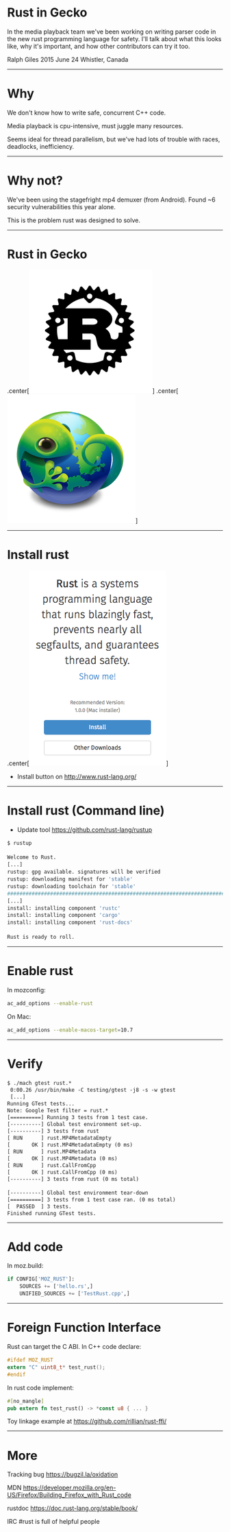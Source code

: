 # Rust in Gecko

In the media playback team we've been working on writing parser code in the new
rust programming language for safety. I'll talk about what this looks like, why
it's important, and how other contributors can try it too.

Ralph Giles
2015 June 24
Whistler, Canada

---

# Why

We don't know how to write safe, concurrent C++ code.

Media playback is cpu-intensive, must juggle many resources.

Seems ideal for thread parallelism, but we've had lots of
trouble with races, deadlocks, inefficiency.

---

# Why not?

We've been using the stagefright mp4 demuxer (from Android).
Found ~6 security vulnerabilities this year alone.

This is the problem rust was designed to solve.

---

# Rust in Gecko

.center[![Rust gear logo](rust-logo-blk.svg)]
.center[![Gecko globe logo](boot-to-gecko-logo.png)]

---

# Install rust

.center[![Rust installer website](rust-dl.png)]

- Install button on http://www.rust-lang.org/

---

# Install rust (Command line)

- Update tool https://github.com/rust-lang/rustup

```sh
$ rustup

Welcome to Rust.
[...]
rustup: gpg available. signatures will be verified
rustup: downloading manifest for 'stable'
rustup: downloading toolchain for 'stable'
######################################################################## 100.0%
[...]
install: installing component 'rustc'
install: installing component 'cargo'
install: installing component 'rust-docs'

Rust is ready to roll.
```

---

# Enable rust

In mozconfig:

```sh
ac_add_options --enable-rust
```

On Mac:

```sh
ac_add_options --enable-macos-target=10.7
```

---

# Verify

```gtest
$ ./mach gtest rust.*
 0:00.26 /usr/bin/make -C testing/gtest -j8 -s -w gtest
 [...]
Running GTest tests...
Note: Google Test filter = rust.*
[==========] Running 3 tests from 1 test case.
[----------] Global test environment set-up.
[----------] 3 tests from rust
[ RUN      ] rust.MP4MetadataEmpty
[       OK ] rust.MP4MetadataEmpty (0 ms)
[ RUN      ] rust.MP4Metadata
[       OK ] rust.MP4Metadata (0 ms)
[ RUN      ] rust.CallFromCpp
[       OK ] rust.CallFromCpp (0 ms)
[----------] 3 tests from rust (0 ms total)

[----------] Global test environment tear-down
[==========] 3 tests from 1 test case ran. (0 ms total)
[  PASSED  ] 3 tests.
Finished running GTest tests.
```

---

# Add code

In moz.build:

```python
if CONFIG['MOZ_RUST']:
    SOURCES += ['hello.rs',]
    UNIFIED_SOURCES += ['TestRust.cpp',]
```

---

# Foreign Function Interface

Rust can target the C ABI. In C++ code declare:

```C
#ifdef MOZ_RUST
extern "C" uint8_t* test_rust();
#endif
```

In rust code implement:

```rust
#[no_mangle]
pub extern fn test_rust() -> *const u8 { ... }
```

Toy linkage example at
https://github.com/rillian/rust-ffi/

---

# More

Tracking bug https://bugzil.la/oxidation

MDN https://developer.mozilla.org/en-US/Firefox/Building_Firefox_with_Rust_code

rustdoc https://doc.rust-lang.org/stable/book/

IRC #rust is full of helpful people

